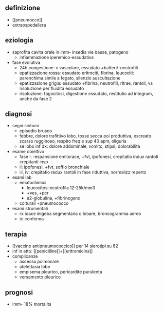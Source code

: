 ## definizione
- [[pneumocco]]
- extraospedaliera

## eziologia
- saprofita cavita orale in imm- insedia vie basse, patogeno
	- infiammazione iperemico-essudativa
- fase evolutiva
	- 24h congestione: c vascolare, essudato +batteri/-neutrofili
	- epatizzazione rossa: essudato eritrociti, fibrina, leucociti: parenchima simile a fegato, silenzio auscultazione
	- epatizzazione grigia: essudato +fibrina, neutrofili, ritrae, rantoli, vs risoluzione per fluidita essudato
	- risoluzione: fagocitosi, digestione essudato, restitutio ad integrum, anche da fase 2

## diagnosi
- segni sintomi
	- episodio brusco
	- febbre, dolore trafittivo lobo, tosse secca poi produttiva, escreato scarso rugginoso, respiro freq e sup 40 apm, oliguria
	- se lobo inf dx: dolore addominale, vomito, stipsi, dolorabilita
- esame obiettivo
	- fase i: -espansione emitorace, +fvt, ipofonesi, crepitatio indux rantoli crepitanti insp
	- ii: ipofonesi, +fvt, soffio bronchiale
	- iii, iv: crepitatio redux rantoli in fase riduttiva, normalizz reperto
- esami lab
	- ematochimici
		- leucocitosi neutrofila 12-25k/mm3
		- +ves, +pcr
		- a2-globulina, +fibrinogeno
	- colturali +pneumococco
- esami strumentali
	- rx ioace inigeba segmentaria o lobare, broncogramma aereo
	- tc conferma

## terapia
- [[vaccino antipneumococcico]] per 14 sierotipi su 82
- inf in atto: [[penicilline]]+[[eritromicina]]
- complicanze
	- ascesso polmonare
	- atelettasia lobo
	- empisema pleurico, pericardite purulenta
	- versamento pleurico

## prognosi
- imm- 18% mortalita